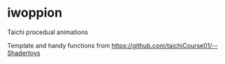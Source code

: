 # iwoppion

Taichi procedual animations

Template and handy functions from https://github.com/taichiCourse01/--Shadertoys